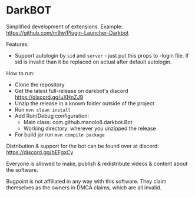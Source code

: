 # DarkBOT

Simplified development of extensions.
Example: https://github.com/m9w/Plugin-Launcher-Darkbot

Features:
- Support autologin by `sid` and `server` - just put this props to -login file. If sid is invalid than it be replaced on actual after default autologin.

How to run:
- Clone the repository
- Get the latest full-release on darkbot's discord https://discord.gg/uXHnZJ9
- Unzip the release in a known folder outside of the project
- Run `mvn clean install`
- Add Run/Debug configuration:
  - Main class: com.github.manolo8.darkbot.Bot
  - Working directory: wherever you unzipped the release
- For build jar run `mvn compile package`

Distribution & support for the bot can be found over at discord: https://discord.gg/bEFgxCy

Everyone is allowed to make, publish & redistribute videos & content about the software.

Bugpoint is not affiliated in any way with this software. They claim themselves as the owners in DMCA claims, which are all invalid.
